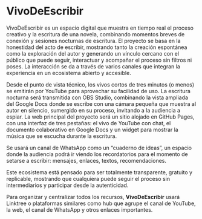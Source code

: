 # VivoDeEscribir

VivoDeEscribir es un espacio digital que muestra en tiempo real el proceso creativo y la escritura de una novela, combinando momentos breves de conexión y sesiones nocturnas de escritura. El proyecto se basa en la honestidad del acto de escribir, mostrando tanto la creación espontánea como la exploración del autor y generando un vínculo cercano con el público que puede seguir, interactuar y acompañar el proceso sin filtros ni poses. La interacción se da a través de varios canales que integran la experiencia en un ecosistema abierto y accesible.

Desde el punto de vista técnico, los vivos cortos de tres minutos (o menos) se emitirán por YouTube para aprovechar su facilidad de uso. La escritura nocturna será transmitida con OBS Studio, combinando la vista ampliada del Google Docs donde se escribe con una cámara pequeña que muestra al autor en silencio, sumergido en su proceso, invitando a la audiencia a espiar. La web principal del proyecto será un sitio alojado en GitHub Pages, con una interfaz de tres pestañas: el vivo de YouTube con chat, el documento colaborativo en Google Docs y un widget para mostrar la música que se escucha durante la escritura.

Se usará un canal de WhatsApp como un “cuaderno de ideas”, un espacio donde la audiencia podrá ir viendo los recordatorios para el momento de setarse a escribir: mensajes, enlaces, textos, recomendaciones.

Este ecosistema está pensado para ser totalmente transparente, gratuito y replicable, mostrando que cualquiera puede seguir el proceso sin intermediarios y participar desde la autenticidad.

Para organizar y centralizar todos los recursos, **VivoDeEscribir** usará Linktree o plataformas similares como hub que agrupe el canal de YouTube, la web, el canal de WhatsApp y otros enlaces importantes.
